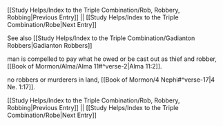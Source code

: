 [[Study Helps/Index to the Triple Combination/Rob, Robbery, Robbing|Previous Entry]]  ||  [[Study Helps/Index to the Triple Combination/Robe|Next Entry]]

 See also [[Study Helps/Index to the Triple Combination/Gadianton Robbers|Gadianton Robbers]]

 man is compelled to pay what he owed or be cast out as thief and robber, [[Book of Mormon/Alma/Alma 11#^verse-2|Alma 11:2]].

 no robbers or murderers in land, [[Book of Mormon/4 Nephi#^verse-17|4 Ne. 1:17]].

[[Study Helps/Index to the Triple Combination/Rob, Robbery, Robbing|Previous Entry]]  ||  [[Study Helps/Index to the Triple Combination/Robe|Next Entry]]